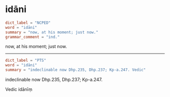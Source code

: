 # idāni

``` toml
dict_label = "NCPED"
word = "idāni"
summary = "now, at his moment; just now."
grammar_comment = "ind."
```

now, at his moment; just now.

--------------------

``` toml
dict_label = "PTS"
word = "idāni"
summary = "indeclinable now Dhp.235, Dhp.237; Kp-a.247. Vedic"
```

indeclinable now Dhp.235, Dhp.237; Kp\-a.247.

Vedic idānīṃ

